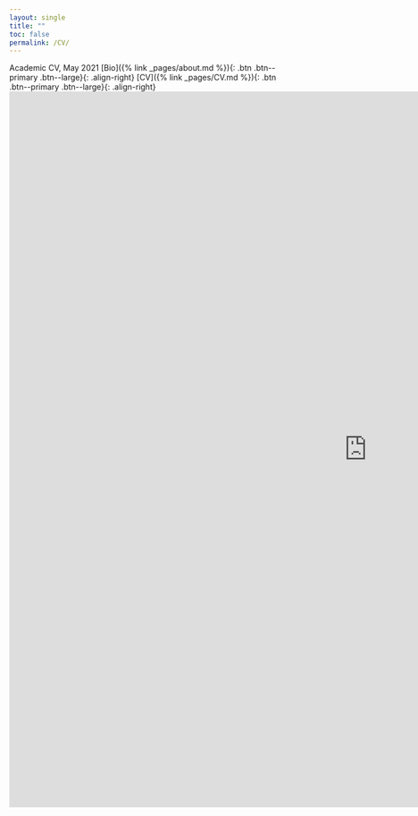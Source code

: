 ```yaml
---
layout: single
title: ""
toc: false
permalink: /CV/
---
```

Academic CV, May 2021 [Bio]({% link _pages/about.md %}){: .btn .btn--primary .btn--large}{: .align-right}      [CV]({% link _pages/CV.md %}){: .btn .btn--primary .btn--large}{: .align-right}
<embed src="https://regionary.github.io/assets/Curriculum Vitae.pdf" width="1280" height="1280" type="application/pdf" />
